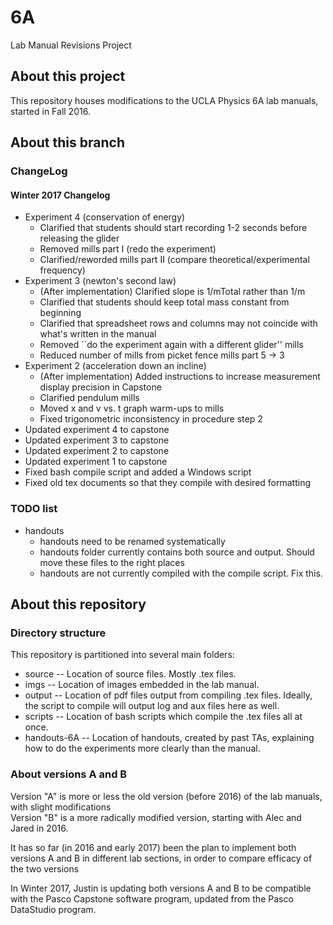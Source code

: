 # 6A
Lab Manual Revisions Project

## About this project
This repository houses modifications to the UCLA Physics 6A lab manuals,
started in Fall 2016.

## About this branch

### ChangeLog

#### Winter 2017 Changelog

* Experiment 4 (conservation of energy)
  * Clarified that students should start recording 1-2 seconds before releasing
    the glider
  * Removed mills part I (redo the experiment)
  * Clarified/reworded mills part II (compare theoretical/experimental
	frequency)
* Experiment 3 (newton's second law)
  * (After implementation) Clarified slope is 1/mTotal rather than 1/m
  * Clarified that students should keep total mass constant from beginning
  * Clarified that spreadsheet rows and columns may not coincide with what's
	written in the manual
  * Removed ``do the experiment again with a different glider'' mills
  * Reduced number of mills from picket fence mills part 5 -> 3
* Experiment 2 (acceleration down an incline)
  * (After implementation)  Added instructions to increase measurement display
	precision in Capstone
  * Clarified pendulum mills
  * Moved x and v vs. t graph warm-ups to mills
  * Fixed trigonometric inconsistency in procedure step 2
* Updated experiment 4 to capstone
* Updated experiment 3 to capstone
* Updated experiment 2 to capstone
* Updated experiment 1 to capstone
* Fixed bash compile script and added a Windows script
* Fixed old tex documents so that they compile with desired formatting

### TODO list

* handouts
  * handouts need to be renamed systematically
  * handouts folder currently contains both source and output.  Should move these
  files to the right places
  * handouts are not currently compiled with the compile script.  Fix this.

## About this repository

### Directory structure

This repository is partitioned into several main folders:

* source -- Location of source files.  Mostly .tex files.
* imgs -- Location of images embedded in the lab manual.
* output -- Location of pdf files output from compiling .tex files.  Ideally,
  the script to compile will output log and aux files here as well.
* scripts -- Location of bash scripts which compile the .tex files all at once.
* handouts-6A -- Location of handouts, created by past TAs, 
explaining how to do the experiments more clearly than the manual.

### About versions A and B
Version "A" is more or less the old version (before 2016)
of the lab manuals, with slight modifications  
Version "B" is a more radically modified version, 
starting with Alec and Jared in 2016.

It has so far (in 2016 and early 2017) been the plan 
to implement both versions A and B in different lab sections,
in order to compare efficacy of the two versions

In Winter 2017, Justin is updating both versions A and B to be compatible with
the Pasco Capstone software program, updated from the Pasco DataStudio program.


